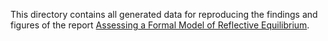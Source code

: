 
This directory contains all generated data for reproducing the findings and figures of the report [Assessing a Formal Model of Reflective Equilibrium](). 

